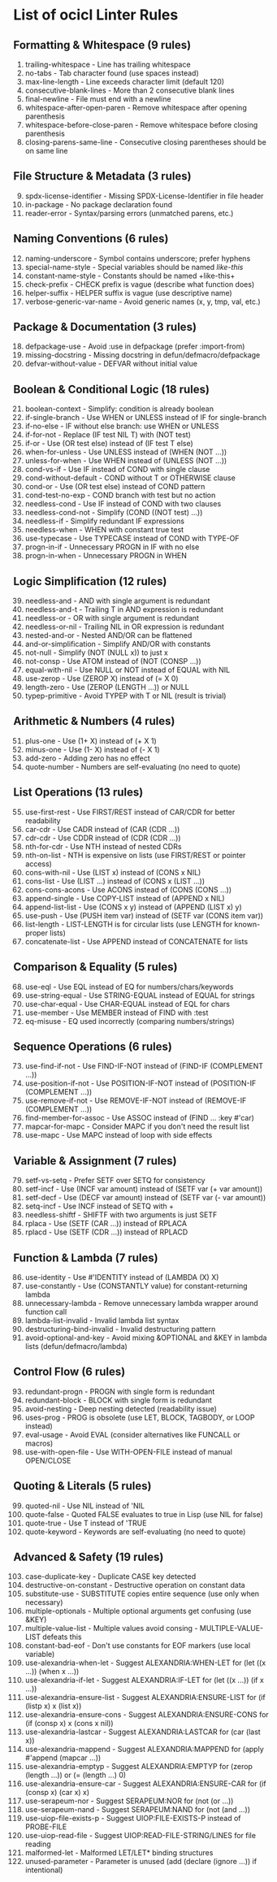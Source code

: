 # List of ocicl Linter Rules 

## Formatting & Whitespace (9 rules)
1. trailing-whitespace - Line has trailing whitespace
2. no-tabs - Tab character found (use spaces instead)
3. max-line-length - Line exceeds character limit (default 120)
4. consecutive-blank-lines - More than 2 consecutive blank lines
5. final-newline - File must end with a newline
6. whitespace-after-open-paren - Remove whitespace after opening parenthesis
7. whitespace-before-close-paren - Remove whitespace before closing parenthesis
8. closing-parens-same-line - Consecutive closing parentheses should be on same line

## File Structure & Metadata (3 rules)
9. spdx-license-identifier - Missing SPDX-License-Identifier in file header
10. in-package - No package declaration found
11. reader-error - Syntax/parsing errors (unmatched parens, etc.)

## Naming Conventions (6 rules)
12. naming-underscore - Symbol contains underscore; prefer hyphens
13. special-name-style - Special variables should be named *like-this*
14. constant-name-style - Constants should be named +like-this+
15. check-prefix - CHECK prefix is vague (describe what function does)
16. helper-suffix - HELPER suffix is vague (use descriptive name)
17. verbose-generic-var-name - Avoid generic names (x, y, tmp, val, etc.)

## Package & Documentation (3 rules)
18. defpackage-use - Avoid :use in defpackage (prefer :import-from)
19. missing-docstring - Missing docstring in defun/defmacro/defpackage
20. defvar-without-value - DEFVAR without initial value

## Boolean & Conditional Logic (18 rules)
21. boolean-context - Simplify: condition is already boolean
22. if-single-branch - Use WHEN or UNLESS instead of IF for single-branch
23. if-no-else - IF without else branch: use WHEN or UNLESS
24. if-for-not - Replace (IF test NIL T) with (NOT test)
25. if-or - Use (OR test else) instead of (IF test T else)
26. when-for-unless - Use UNLESS instead of (WHEN (NOT ...))
27. unless-for-when - Use WHEN instead of (UNLESS (NOT ...))
28. cond-vs-if - Use IF instead of COND with single clause
29. cond-without-default - COND without T or OTHERWISE clause
30. cond-or - Use (OR test else) instead of COND pattern
31. cond-test-no-exp - COND branch with test but no action
32. needless-cond - Use IF instead of COND with two clauses
33. needless-cond-not - Simplify (COND ((NOT test) ...))
34. needless-if - Simplify redundant IF expressions
35. needless-when - WHEN with constant true test
36. use-typecase - Use TYPECASE instead of COND with TYPE-OF
37. progn-in-if - Unnecessary PROGN in IF with no else
38. progn-in-when - Unnecessary PROGN in WHEN

## Logic Simplification (12 rules)
39. needless-and - AND with single argument is redundant
40. needless-and-t - Trailing T in AND expression is redundant
41. needless-or - OR with single argument is redundant
42. needless-or-nil - Trailing NIL in OR expression is redundant
43. nested-and-or - Nested AND/OR can be flattened
44. and-or-simplification - Simplify AND/OR with constants
45. not-null - Simplify (NOT (NULL x)) to just x
46. not-consp - Use ATOM instead of (NOT (CONSP ...))
47. equal-with-nil - Use NULL or NOT instead of EQUAL with NIL
48. use-zerop - Use (ZEROP X) instead of (= X 0)
49. length-zero - Use (ZEROP (LENGTH ...)) or NULL
50. typep-primitive - Avoid TYPEP with T or NIL (result is trivial)

## Arithmetic & Numbers (4 rules)
51. plus-one - Use (1+ X) instead of (+ X 1)
52. minus-one - Use (1- X) instead of (- X 1)
53. add-zero - Adding zero has no effect
54. quote-number - Numbers are self-evaluating (no need to quote)

## List Operations (13 rules)
55. use-first-rest - Use FIRST/REST instead of CAR/CDR for better readability
56. car-cdr - Use CADR instead of (CAR (CDR ...))
57. cdr-cdr - Use CDDR instead of (CDR (CDR ...))
58. nth-for-cdr - Use NTH instead of nested CDRs
59. nth-on-list - NTH is expensive on lists (use FIRST/REST or pointer access)
60. cons-with-nil - Use (LIST x) instead of (CONS x NIL)
61. cons-list - Use (LIST ...) instead of (CONS x (LIST ...))
62. cons-cons-acons - Use ACONS instead of (CONS (CONS ...))
63. append-single - Use COPY-LIST instead of (APPEND x NIL)
64. append-list-list - Use (CONS x y) instead of (APPEND (LIST x) y)
65. use-push - Use (PUSH item var) instead of (SETF var (CONS item var))
66. list-length - LIST-LENGTH is for circular lists (use LENGTH for known-proper lists)
67. concatenate-list - Use APPEND instead of CONCATENATE for lists

## Comparison & Equality (5 rules)
68. use-eql - Use EQL instead of EQ for numbers/chars/keywords
69. use-string-equal - Use STRING-EQUAL instead of EQUAL for strings
70. use-char-equal - Use CHAR-EQUAL instead of EQL for chars
71. use-member - Use MEMBER instead of FIND with :test
72. eq-misuse - EQ used incorrectly (comparing numbers/strings)

## Sequence Operations (6 rules)
73. use-find-if-not - Use FIND-IF-NOT instead of (FIND-IF (COMPLEMENT ...))
74. use-position-if-not - Use POSITION-IF-NOT instead of (POSITION-IF (COMPLEMENT ...))
75. use-remove-if-not - Use REMOVE-IF-NOT instead of (REMOVE-IF (COMPLEMENT ...))
76. find-member-for-assoc - Use ASSOC instead of (FIND ... :key #'car)
77. mapcar-for-mapc - Consider MAPC if you don't need the result list
78. use-mapc - Use MAPC instead of loop with side effects

## Variable & Assignment (7 rules)
79. setf-vs-setq - Prefer SETF over SETQ for consistency
80. setf-incf - Use (INCF var amount) instead of (SETF var (+ var amount))
81. setf-decf - Use (DECF var amount) instead of (SETF var (- var amount))
82. setq-incf - Use INCF instead of SETQ with +
83. needless-shiftf - SHIFTF with two arguments is just SETF
84. rplaca - Use (SETF (CAR ...)) instead of RPLACA
85. rplacd - Use (SETF (CDR ...)) instead of RPLACD

## Function & Lambda (7 rules)
86. use-identity - Use #'IDENTITY instead of (LAMBDA (X) X)
87. use-constantly - Use (CONSTANTLY value) for constant-returning lambda
88. unnecessary-lambda - Remove unnecessary lambda wrapper around function call
89. lambda-list-invalid - Invalid lambda list syntax
90. destructuring-bind-invalid - Invalid destructuring pattern
91. avoid-optional-and-key - Avoid mixing &OPTIONAL and &KEY in lambda lists (defun/defmacro/lambda)

## Control Flow (6 rules)
93. redundant-progn - PROGN with single form is redundant
94. redundant-block - BLOCK with single form is redundant
95. avoid-nesting - Deep nesting detected (readability issue)
96. uses-prog - PROG is obsolete (use LET, BLOCK, TAGBODY, or LOOP instead)
97. eval-usage - Avoid EVAL (consider alternatives like FUNCALL or macros)
98. use-with-open-file - Use WITH-OPEN-FILE instead of manual OPEN/CLOSE

## Quoting & Literals (5 rules)
99. quoted-nil - Use NIL instead of 'NIL
100. quote-false - Quoted FALSE evaluates to true in Lisp (use NIL for false)
101. quote-true - Use T instead of 'TRUE
102. quote-keyword - Keywords are self-evaluating (no need to quote)

## Advanced & Safety (19 rules)
103. case-duplicate-key - Duplicate CASE key detected
104. destructive-on-constant - Destructive operation on constant data
105. substitute-use - SUBSTITUTE copies entire sequence (use only when necessary)
106. multiple-optionals - Multiple optional arguments get confusing (use &KEY)
107. multiple-value-list - Multiple values avoid consing - MULTIPLE-VALUE-LIST defeats this
108. constant-bad-eof - Don't use constants for EOF markers (use local variable)
109. use-alexandria-when-let - Suggest ALEXANDRIA:WHEN-LET for (let ((x ...)) (when x ...))
110. use-alexandria-if-let - Suggest ALEXANDRIA:IF-LET for (let ((x ...)) (if x ...))
111. use-alexandria-ensure-list - Suggest ALEXANDRIA:ENSURE-LIST for (if (listp x) x (list x))
112. use-alexandria-ensure-cons - Suggest ALEXANDRIA:ENSURE-CONS for (if (consp x) x (cons x nil))
113. use-alexandria-lastcar - Suggest ALEXANDRIA:LASTCAR for (car (last x))
114. use-alexandria-mappend - Suggest ALEXANDRIA:MAPPEND for (apply #'append (mapcar ...))
115. use-alexandria-emptyp - Suggest ALEXANDRIA:EMPTYP for (zerop (length ...)) or (= (length ...) 0)
116. use-alexandria-ensure-car - Suggest ALEXANDRIA:ENSURE-CAR for (if (consp x) (car x) x)
117. use-serapeum-nor - Suggest SERAPEUM:NOR for (not (or ...))
118. use-serapeum-nand - Suggest SERAPEUM:NAND for (not (and ...))
119. use-uiop-file-exists-p - Suggest UIOP:FILE-EXISTS-P instead of PROBE-FILE
120. use-uiop-read-file - Suggest UIOP:READ-FILE-STRING/LINES for file reading
121. malformed-let - Malformed LET/LET* binding structures
122. unused-parameter - Parameter is unused (add (declare (ignore ...)) if intentional)


